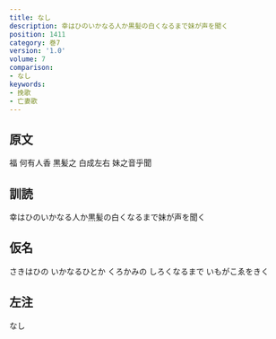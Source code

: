 ```yaml
---
title: なし
description: 幸はひのいかなる人か黒髪の白くなるまで妹が声を聞く
position: 1411
category: 巻7
version: '1.0'
volume: 7
comparison:
- なし
keywords:
- 挽歌
- 亡妻歌
---
```


## 原文

福 何有人香 黒髪之 白成左右 妹之音乎聞

## 訓読

幸はひのいかなる人か黒髪の白くなるまで妹が声を聞く

## 仮名

さきはひの いかなるひとか くろかみの しろくなるまで いもがこゑをきく

## 左注

なし
